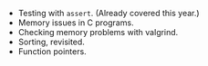* Testing with `assert`.  (Already covered this year.)
* Memory issues in C programs.
* Checking memory problems with valgrind.
* Sorting, revisited.
* Function pointers.
